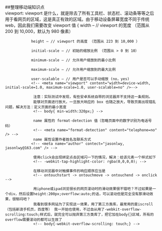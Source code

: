 ##整理移动端知识点         
         viewport: viewport 是什么，就是除去了所有工具栏、状态栏、滚动条等等之后用于看网页的区域，这是真正有效的区域。由于移动设备屏幕宽度不同于传统 web，因此我们需要改变 viewport 值
            {
                width – // viewport 的宽度 （范围从 200 到 10,000，默认为 980 像素）

                height – // viewport 的高度 （范围从 223 到 10,000 ）

                initial-scale – // 初始的缩放比例 （范围从 > 0 到 10）

                minimum-scale – // 允许用户缩放到的最小比例

                maximum-scale – // 允许用户缩放到的最大比例

                user-scalable – // 用户是否可以手动缩放 (no，yes)
                <!-- <meta name="viewport" content="width=device-width, initial-scale=1.0, maximum-scale=1.0, user-scalable=no" />-->

                 注意：实际测试中发现，有些安卓系统自带的浏览器并不支持这一条规则。
                 能够对页面进行放大，一旦放大响应的 box 也随之放大，导致页面出现错乱问题，解决方法：定义页面的最小宽度
                 <!-- body{ min-width:320px;} -->

                 name 属性的 format-detection 值（忽略页面中的数字识别为电话号码）
                 <!-- <meta name="format-detection" content="telephone=no" /> -->    
                 name 属性设置作者姓名及联系方式
                <!-- <meta name="author" contect="jasonlwy, jasonlwy@163.com" /> -->

                 使用click会出现绑定点击区域闪一下的情况，解决：给该元素一个样式如下 
                 <!-- -webkit-tap-highlight-color: rgba(0,0,0,0); -->

                 在移动浏览器中对触摸事件的响应顺序应当是
                 <!-- ontouchstart -> ontouchmove -> ontouchend -> onclick -->

                 用iphone或ipad浏览很长的网页滚动时的滑动效果很不错吧？不过如果是一个div，然后设置height:200px;overflow:auto;的话，可以滚动但是完全没有那滑动效果，很郁闷吧？
                 我看到很多网站为了实现这一效果，用了第三方类库，最常用的是iscroll（包括新浪手机页，百度等） 我一开始也使用，不过自从用了-webkit-overflow-scrolling:touch;样式后，就完全可以抛弃第三方类库了，把它加在body{}区域，所有的overflow需要滚动的都可以生效了
                 <!-- body{-webkit-overflow-scrolling: touch;} -->
